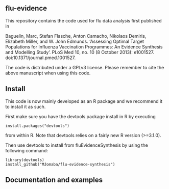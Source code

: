 ## flu-evidence

This repository contains the code used for flu data analysis first published in

Baguelin, Marc, Stefan Flasche, Anton Camacho, Nikolaos Demiris, Elizabeth Miller, and W. John Edmunds. ‘Assessing Optimal Target Populations for Influenza Vaccination Programmes: An Evidence Synthesis and Modelling Study’. PLoS Med 10, no. 10 (8 October 2013): e1001527. doi:10.1371/journal.pmed.1001527.

The code is distributed under a GPLv3 license. Please remember to cite the above manuscript when using this code.

## Install

This code is now mainly developed as an R package and we recommend it to install it as such.

First make sure you have the devtools package install in R by executing

```{r}
install.packages("devtools")
```

from within R. Note that devtools relies on a fairly new R version (>=3.1.0).

Then use devtools to install from fluEvidenceSynthesis by using the following command:

```{r}
library(devtools)
install_github("MJomaba/flu-evidence-synthesis")
```

## Documentation and examples



